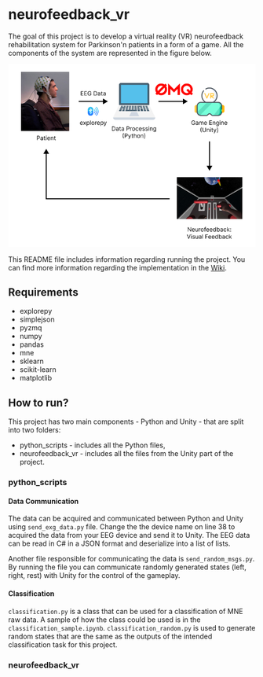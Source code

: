 # neurofeedback_vr

The goal of this project is to develop a virtual reality (VR) neurofeedback rehabilitation system for Parkinson'n patients in a form of a game. All the components of the system are represented in the figure below.

![image](files/../figures/tasks.png)


This README file includes information regarding running the project. You can find more information regarding the implementation in the [Wiki](https://github.com/marteczkah/neurofeedback_vr/wiki/Brain-Computer-Interface-with-Virtual-Reality-Neurofeedback).

## Requirements 
- explorepy
- simplejson
- pyzmq
- numpy
- pandas
- mne
- sklearn
- scikit-learn
- matplotlib

## How to run?

This project has two main components - Python and Unity - that are split into two folders:
* python_scripts - includes all the Python files,
* neurofeedback_vr - includes all the files from the Unity part of the project.

### python_scripts

#### Data Communication

The data can be acquired and communicated between Python and Unity using `send_exg_data.py` file. Change the the device name on line 38 to acquired the data from your EEG device and send it to Unity. The EEG data can be read in C# in a JSON format and deserialize into a list of lists. 

Another file responsible for communicating the data is `send_random_msgs.py`. By running the file you can communicate randomly generated states (left, right, rest) with Unity for the control of the gameplay. 

#### Classification

`classification.py` is a class that can be used for a classification of MNE raw data. A sample of how the class could be used is in the `classification_sample.ipynb`. `classification_random.py` is used to generate random states that are the same as the outputs of the intended classification task for this project. 

### neurofeedback_vr


